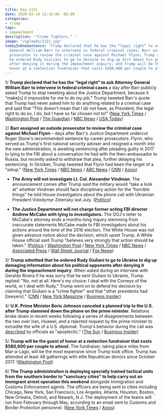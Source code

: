 ```yaml
---
title: Day 1121
date: 2020-02-14 12:18:00 -08:00
categories:
- trump
tags:
- impeachment
description: '"Crime fighters." '
image: "/uploads/1121.jpg"
todayInOneSentence: 'Trump declared that he has the “legal right” to ask Attorney
  General William Barr to intervene in federal criminal cases; Barr assigned an outside
  prosecutor to review the criminal case against Michael Flynn; Trump admitted that
  he ordered Rudy Giuliani to go to Ukraine to dig up dirt about his political opponents
  after denying it during the impeachment inquiry; and Trump will be the guest of
  honor at a reelection fundraiser that costs $580,600 per couple to attend. '
---
```


1/ **Trump declared that he has the “legal right” to ask Attorney General William Barr to intervene in federal criminal cases** a day after Barr publicly asked Trump to stop tweeting about the Justice Department, because it “make\[s\] it impossible for me to do my job." Trump tweeted Barr's quote that Trump had never asked him to do anything related to a criminal case and said that “This doesn’t mean that I do not have, as President, the legal right to do so, I do, but I have so far chosen not to!” ([New York Times](https://www.nytimes.com/2020/02/14/us/politics/trump-william-barr.html) / [Washington Post](https://www.washingtonpost.com/politics/trump-appears-to-escalate-standoff-with-attorney-general-and-justice-dept-declaring-on-twitter-a-legal-right-to-influence-criminal-cases/2020/02/14/8c152c36-4f2f-11ea-bf44-f5043eb3918a_story.html) / [The Guardian](https://www.theguardian.com/us-news/2020/feb/14/trump-claims-legal-right-intervene-criminal-cases-william-barr-plea-not-tweet) / [NBC News](https://www.nbcnews.com/politics/donald-trump/trump-tweets-he-has-legal-right-involve-g-barr-criminal-n1136906) / [USA Today](https://www.usatoday.com/story/news/politics/2020/02/14/stone-case-trump-dismisses-barr-criticism-says-he-can-intervene/4759784002/))

2/ **Barr assigned an outside prosecutor to review the criminal case against Michael Flynn** – days after Barr's Justice Department undercut Roger Stone's recommended sentence by career prosecutors. Flynn, who served as Trump's first national security adviser and resigned a month into the new administration, is awaiting sentencing after pleading guilty in 2017 to lying to the FBI about a conversation he had with the then-ambassador to Russia, but recently asked to withdraw that plea, further delaying his sentencing. In October, Trump tweeted that Flynn had been the target of a "setup." ([New York Times](https://www.nytimes.com/2020/02/14/us/politics/michael-flynn-prosecutors-barr.html) / [NBC News](https://www.nbcnews.com/politics/justice-department/justice-department-opens-inquiry-fbi-interview-heart-flynn-s-guilty-n1136481) / [ABC News](https://abcnews.go.com/Politics/justice-department-reviewing-handling-michael-flynn-case/story?id=68990666) / [CNN](https://www.cnn.com/2020/02/14/politics/william-barr-michael-flynn/) / [Axios](https://www.axios.com/bill-barr-justice-department-michael-flynn-prosecutors-4f315a50-152d-4e89-bac6-5e1583e0538f.html))

* **The Army will not investigate Lt. Col. Alexander Vindman**. The announcement comes after Trump said the military would “take a look at” whether Vindman should face disciplinary action for the “horrible things” he told House investigators about the phone call with Ukrainian President Volodymyr Zelensky last July. ([Politico](https://www.politico.com/news/2020/02/14/alexander-vindman-no-army-investigation-115286))

* **The Justice Department will not charge former acting FBI director Andrew McCabe with lying to investigators.** The DOJ's letter to McCabe's attorney ends a months-long inquiry stemming from inaccurate statements McCabe made to FBI investigators about his actions around the time of the 2016 election. The White House was not given advance notice about the decision, which upset Trump. A White House official said Trump "believes very strongly that action should be taken." ([Politico](https://www.politico.com/news/2020/02/14/doj-drops-case-against-former-fbi-deputy-director-andrew-mccabe-115251) / [Washington Post](https://www.washingtonpost.com/national-security/justice-dept-wont-charge-andrew-mccabe-the-former-fbi-official-who-authorized-the-investigation-of-president-trump/2020/02/14/8ab3aac0-4f48-11ea-bf44-f5043eb3918a_story.html) / [New York Times](https://www.nytimes.com/2020/02/14/us/politics/andrew-mccabe-fbi.html) / [NBC News](https://www.nbcnews.com/politics/justice-department/justice-department-drops-leak-case-against-former-fbi-acting-head-n1137066) / [Associated Press](https://apnews.com/ec85aa4a4fdc5a36b7b85c7a34f1b8f9) / [Wall Street Journal](https://www.wsj.com/articles/justice-department-closes-investigation-into-ex-fbi-no-2-andrew-mccabe-11581701336) / [Fox News](https://www.foxnews.com/politics/doj-wont-pursue-criminal-charges-against-mccabe))

3/ **Trump admitted that he ordered Rudy Giuliani to go to Ukraine to dig up damaging information about his political opponents after denying it during the impeachment inquiry**. When asked during an interview with Geraldo Rivera if he was sorry that he sent Giuliani to Ukraine, Trump replied: "No, not at all. Here's my choice: I deal with the Comeys of the world, or I deal with Rudy." Trump went on to defend his decision by claiming that Giuliani is a "crime fighter" and that "other presidents had \[lawyers\]." ([CNN](https://www.cnn.com/2020/02/13/politics/trump-rudy-giuliani-ukraine-interview/index.html) / [New York Magazine](https://nymag.com/intelligencer/2020/02/trump-finally-admits-to-sending-rudy-giuliani-to-ukraine.html) / [Business Insider](https://www.businessinsider.com/trump-admits-giuliani-ukraine-reversing-impeachment-defense-2020-2))

4/ **U.K. Prime Minister Boris Johnson canceled a planned trip to the U.S. after Trump slammed down the phone on the prime minister**. Relations broke down in recent weeks following a series of disagreements between the two over Iran, Huawei, and a rejected request by the prime minister to extradite the wife of a U.S. diplomat. Trump's behavior during the call was [described](https://www.businessinsider.com/donald-trump-apoplectic-at-boris-johnson-phone-call-huawei-deal-2020-2?r=US&IR=T) by officials as "apoplectic." ([The Sun](https://www.thesun.co.uk/news/10960154/boris-johnson-cancels-trip-us-donald-trump/) / [Business Insider](https://www.businessinsider.com/boris-johnson-cancels-visit-donald-trump-slammed-phone-down-apoplectic-2020-2))

5/ **Trump will be the guest of honor at a reelection fundraiser that costs $580,600 per couple to attend**. The fundraiser, taking place miles from Mar-a-Lago, will be the most expensive since Trump took office. Trump has attended at least 48 gatherings with elite Republican donors since October 2017. ([Washington Post](https://www.washingtonpost.com/politics/trump-to-headline-a-580600-per-couple-fundraiser-the-most-expensive-of-his-reelection-bid/2020/02/13/144b75b2-4e7a-11ea-a4ab-9f389ce8ad30_story.html))

6/ **The Trump administration is deploying specially trained tactical units from the southern border to "sanctuary cities" to help carry out an immigrant arrest operation this weekend** alongside Immigration and Customs Enforcement agents. The officers are being sent to cities including Chicago, New York, San Francisco, Los Angeles, Atlanta, Houston, Boston, New Orleans, Detroit, and Newark, N.J. The deployment of the teams will run from February through May, according to an email sent to Customs and Border Protection personnel. ([New York Times](https://www.nytimes.com/2020/02/14/us/Border-Patrol-ICE-Sanctuary-Cities.html) / [Axios](https://www.axios.com/immigration-ice-cbp-sanctuary-city-crackdown-18e20ad1-70d1-4009-a0ac-32ac452c0baf.html))